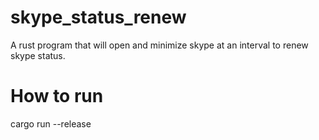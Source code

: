 # skype_status_renew
A rust program that will open and minimize skype at an interval to renew skype status.


# How to run

cargo run --release